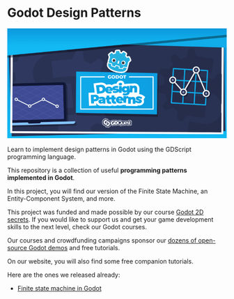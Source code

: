 # Godot Design Patterns

![Godot design patterns banner](images/design-patterns-banner.png)

Learn to implement design patterns in Godot using the GDScript programming language.

This repository is a collection of useful **programming patterns implemented in Godot**.

In this project, you will find our version of the Finite State Machine, an Entity-Component System, and more.

This project was funded and made possible by our course [Godot 2D secrets](https://gdquest.mavenseed.com/courses/godot-2d-secrets). If you would like to support us and get your game development skills to the next level, check our Godot courses.

Our courses and crowdfunding campaigns sponsor our [dozens of open-source Godot demos](https://github.com/GDQuest/) and free tutorials.

On our website, you will also find some free companion tutorials.

Here are the ones we released already:

- [Finite state machine in Godot](https://www.gdquest.com/tutorial/godot/design-patterns/finite-state-machine/)
